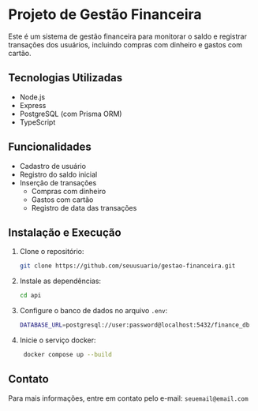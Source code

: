 # Projeto de Gestão Financeira

Este é um sistema de gestão financeira para monitorar o saldo e registrar transações dos usuários, incluindo compras com dinheiro e gastos com cartão.

## Tecnologias Utilizadas
- Node.js
- Express
- PostgreSQL (com Prisma ORM)
- TypeScript

## Funcionalidades
- Cadastro de usuário
- Registro do saldo inicial
- Inserção de transações
    - Compras com dinheiro
    - Gastos com cartão
    - Registro de data das transações

## Instalação e Execução
1. Clone o repositório:
   ```sh
   git clone https://github.com/seuusuario/gestao-financeira.git
   ```
2. Instale as dependências:
   ```sh
   cd api
   ```
3. Configure o banco de dados no arquivo `.env`:
   ```sh
   DATABASE_URL=postgresql://user:password@localhost:5432/finance_db
   ```
5. Inicie o serviço docker:
   ```sh
    docker compose up --build
   ```

## Contato
Para mais informações, entre em contato pelo e-mail: `seuemail@email.com`

